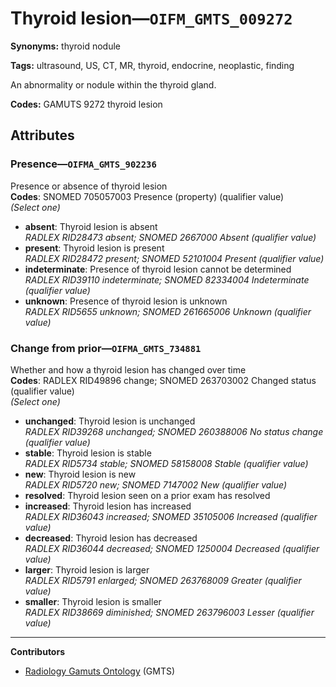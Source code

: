 # Thyroid lesion—`OIFM_GMTS_009272`

**Synonyms:** thyroid nodule

**Tags:** ultrasound, US, CT, MR, thyroid, endocrine, neoplastic, finding

An abnormality or nodule within the thyroid gland.

**Codes:** GAMUTS 9272 thyroid lesion

## Attributes

### Presence—`OIFMA_GMTS_902236`

Presence or absence of thyroid lesion  
**Codes**: SNOMED 705057003 Presence (property) (qualifier value)  
*(Select one)*

- **absent**: Thyroid lesion is absent  
_RADLEX RID28473 absent; SNOMED 2667000 Absent (qualifier value)_
- **present**: Thyroid lesion is present  
_RADLEX RID28472 present; SNOMED 52101004 Present (qualifier value)_
- **indeterminate**: Presence of thyroid lesion cannot be determined  
_RADLEX RID39110 indeterminate; SNOMED 82334004 Indeterminate (qualifier value)_
- **unknown**: Presence of thyroid lesion is unknown  
_RADLEX RID5655 unknown; SNOMED 261665006 Unknown (qualifier value)_

### Change from prior—`OIFMA_GMTS_734881`

Whether and how a thyroid lesion has changed over time  
**Codes**: RADLEX RID49896 change; SNOMED 263703002 Changed status (qualifier value)  
*(Select one)*

- **unchanged**: Thyroid lesion is unchanged  
_RADLEX RID39268 unchanged; SNOMED 260388006 No status change (qualifier value)_
- **stable**: Thyroid lesion is stable  
_RADLEX RID5734 stable; SNOMED 58158008 Stable (qualifier value)_
- **new**: Thyroid lesion is new  
_RADLEX RID5720 new; SNOMED 7147002 New (qualifier value)_
- **resolved**: Thyroid lesion seen on a prior exam has resolved  
- **increased**: Thyroid lesion has increased  
_RADLEX RID36043 increased; SNOMED 35105006 Increased (qualifier value)_
- **decreased**: Thyroid lesion has decreased  
_RADLEX RID36044 decreased; SNOMED 1250004 Decreased (qualifier value)_
- **larger**: Thyroid lesion is larger  
_RADLEX RID5791 enlarged; SNOMED 263768009 Greater (qualifier value)_
- **smaller**: Thyroid lesion is smaller  
_RADLEX RID38669 diminished; SNOMED 263796003 Lesser (qualifier value)_

---

**Contributors**

- [Radiology Gamuts Ontology](https://gamuts.net/) (GMTS)